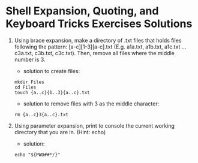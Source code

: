 # Shell Expansion, Quoting, and Keyboard Tricks Exercises Solutions

1. Using brace expansion, make a directory of .txt files that holds files following the pattern: [a-c][1-3][a-c].txt (E.g. a1a.txt, a1b.txt, a1c.txt ... c3a.txt, c3b.txt, c3c.txt). Then, remove all files where the middle number is 3. 

    - solution to create files: 
    ```  
    mkdir Files
    cd Files
    touch {a..c}{1..3}{a..c}.txt
    ```
  
    - solution to remove files with 3 as the middle character: 
    ```
    rm {a..c}3{a..c}.txt
    ```
  
2. Using parameter expansion, print to console the current working directory that you are in. (Hint: echo)
    - solution: 
    ```
    echo "${PWD##*/}"
    ```
